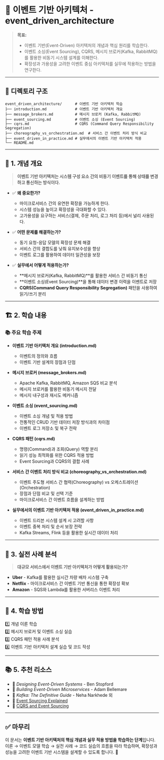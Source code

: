 # 📂 이벤트 기반 아키텍처 - event_driven_architecture

> **목표:**  
> - 이벤트 기반(Event-Driven) 아키텍처의 개념과 핵심 원리를 학습한다.  
> - 이벤트 소싱(Event Sourcing), CQRS, 메시지 브로커(Kafka, RabbitMQ)를 활용한 비동기 시스템 설계를 이해한다.  
> - 확장성과 가용성을 고려한 이벤트 중심 아키텍처를 실무에 적용하는 방법을 연구한다.

---

## 📌 **디렉토리 구조**
```
event_driven_architecture/      # 이벤트 기반 아키텍처 학습
├── introduction.md             # 이벤트 기반 아키텍처 개요
├── message_brokers.md          # 메시지 브로커 (Kafka, RabbitMQ)
├── event_sourcing.md           # 이벤트 소싱 (Event Sourcing)
├── cqrs.md                     # CQRS (Command Query Responsibility Segregation)
├── choreography_vs_orchestration.md  # 서비스 간 이벤트 처리 방식 비교
├── event_driven_in_practice.md # 실무에서의 이벤트 기반 아키텍처 적용
└── README.md
```

---

## 📖 **1. 개념 개요**
> **이벤트 기반 아키텍처는 시스템 구성 요소 간의 비동기 이벤트를 통해 상태를 변경하고 통신하는 방식이다.**

- ✅ **왜 중요한가?**  
  - 마이크로서비스 간의 유연한 확장을 가능하게 한다.
  - 시스템 성능을 높이고 확장성을 극대화할 수 있다.
  - 고가용성을 요구하는 서비스(결제, 주문 처리, 로그 처리 등)에서 널리 사용된다.

- ✅ **어떤 문제를 해결하는가?**  
  - 동기 요청-응답 모델의 확장성 문제 해결
  - 서비스 간의 결합도를 낮춰 유지보수성을 향상
  - 이벤트 로그를 활용하여 데이터 일관성을 보장

- ✅ **실무에서 어떻게 적용하는가?**  
  - **메시지 브로커(Kafka, RabbitMQ)**를 활용한 서비스 간 비동기 통신
  - **이벤트 소싱(Event Sourcing)**을 통해 데이터 변경 이력을 이벤트로 저장
  - **CQRS(Command Query Responsibility Segregation)** 패턴을 사용하여 읽기/쓰기 분리

---

## 🏗 **2. 학습 내용**
### 📚 주요 학습 주제
- **이벤트 기반 아키텍처 개요 (introduction.md)**
  - 이벤트의 정의와 흐름
  - 이벤트 기반 설계의 장점과 단점

- **메시지 브로커 (message_brokers.md)**
  - Apache Kafka, RabbitMQ, Amazon SQS 비교 분석
  - 메시지 브로커를 활용한 비동기 메시지 전달
  - 메시지 내구성과 재시도 메커니즘

- **이벤트 소싱 (event_sourcing.md)**
  - 이벤트 소싱 개념 및 적용 방법
  - 전통적인 CRUD 기반 데이터 저장 방식과의 차이점
  - 이벤트 로그 저장소 및 복구 전략

- **CQRS 패턴 (cqrs.md)**
  - 명령(Command)과 조회(Query) 역할 분리
  - 읽기 성능 최적화를 위한 CQRS 적용 방법
  - Event Sourcing과 CQRS의 결합 사례

- **서비스 간 이벤트 처리 방식 비교 (choreography_vs_orchestration.md)**
  - 이벤트 주도형 서비스 간 협력(Choreography) vs 오케스트레이션(Orchestration)
  - 장점과 단점 비교 및 선택 기준
  - 마이크로서비스 간 이벤트 흐름을 설계하는 방법

- **실무에서의 이벤트 기반 아키텍처 적용 (event_driven_in_practice.md)**
  - 이벤트 드리븐 시스템 설계 시 고려할 사항
  - 이벤트 중복 처리 및 순서 보장 전략
  - Kafka Streams, Flink 등을 활용한 실시간 데이터 처리

---

## 🚀 **3. 실전 사례 분석**
> **대규모 서비스에서 이벤트 기반 아키텍처가 어떻게 활용되는가?**

- **Uber** - Kafka를 활용한 실시간 차량 배차 시스템 구축
- **Netflix** - 마이크로서비스 간 이벤트 기반 통신을 통한 확장성 확보
- **Amazon** - SQS와 Lambda를 활용한 서버리스 이벤트 처리

---

## 🎯 **4. 학습 방법**
1️⃣ 개념 이론 학습  
2️⃣ 메시지 브로커 및 이벤트 소싱 실습  
3️⃣ CQRS 패턴 적용 사례 분석  
4️⃣ 이벤트 기반 아키텍처 설계 실습 및 코드 작성  

---

## 📚 **5. 추천 리소스**
- 📖 _Designing Event-Driven Systems_ - Ben Stopford  
- 📖 _Building Event-Driven Microservices_ - Adam Bellemare  
- 📖 _Kafka: The Definitive Guide_ - Neha Narkhede 외  
- 📌 [Event Sourcing Explained](https://martinfowler.com/eaaDev/EventSourcing.html)  
- 📌 [CQRS and Event Sourcing](https://microservices.io/patterns/data/cqrs.html)  

---

## ✅ **마무리**
이 문서는 **이벤트 기반 아키텍처의 핵심 개념과 실무 적용 방법을 학습하는 단계**입니다. 
이론 → 이벤트 모델 학습 → 실전 사례 → 코드 실습의 흐름을 따라 학습하며, 
확장성과 성능을 고려한 이벤트 기반 시스템을 설계할 수 있도록 합니다. 🚀